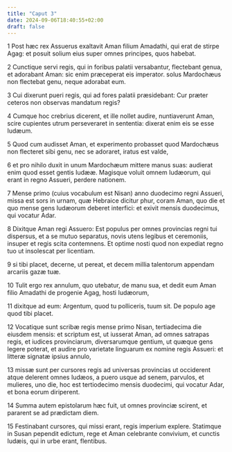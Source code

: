 ```yaml
---
title: "Caput 3"
date: 2024-09-06T18:40:55+02:00
draft: false
---
```




1 Post hæc rex Assuerus exaltavit Aman filium Amadathi, qui erat de stirpe Agag: et posuit solium eius super omnes principes, quos habebat.

2 Cunctique servi regis, qui in foribus palatii versabantur, flectebant genua, et adorabant Aman: sic enim præceperat eis imperator. solus Mardochæus non flectebat genu, neque adorabat eum.

3 Cui dixerunt pueri regis, qui ad fores palatii præsidebant: Cur præter ceteros non observas mandatum regis?

4 Cumque hoc crebrius dicerent, et ille nollet audire, nuntiaverunt Aman, scire cupientes utrum perseveraret in sententia: dixerat enim eis se esse Iudæum.

5 Quod cum audisset Aman, et experimento probasset quod Mardochæus non flecteret sibi genu, nec se adoraret, iratus est valde,

6 et pro nihilo duxit in unum Mardochæum mittere manus suas: audierat enim quod esset gentis Iudææ. Magisque voluit omnem Iudæorum, qui erant in regno Assueri, perdere nationem.

7 Mense primo (cuius vocabulum est Nisan) anno duodecimo regni Assueri, missa est sors in urnam, quæ Hebraice dicitur phur, coram Aman, quo die et quo mense gens Iudæorum deberet interfici: et exivit mensis duodecimus, qui vocatur Adar.

8 Dixitque Aman regi Assuero: Est populus per omnes provincias regni tui dispersus, et a se mutuo separatus, novis utens legibus et ceremoniis, insuper et regis scita contemnens. Et optime nosti quod non expediat regno tuo ut insolescat per licentiam.

9 si tibi placet, decerne, ut pereat, et decem millia talentorum appendam arcariis gazæ tuæ.

10 Tulit ergo rex annulum, quo utebatur, de manu sua, et dedit eum Aman filio Amadathi de progenie Agag, hosti Iudæorum,

11 dixitque ad eum: Argentum, quod tu polliceris, tuum sit. De populo age quod tibi placet.

12 Vocatique sunt scribæ regis mense primo Nisan, tertiadecima die eiusdem mensis: et scriptum est, ut iusserat Aman, ad omnes satrapas regis, et iudices provinciarum, diversarumque gentium, ut quæque gens legere poterat, et audire pro varietate linguarum ex nomine regis Assueri: et litteræ signatæ ipsius annulo,

13 missæ sunt per cursores regis ad universas provincias ut occiderent atque delerent omnes Iudæos, a puero usque ad senem, parvulos, et mulieres, uno die, hoc est tertiodecimo mensis duodecimi, qui vocatur Adar, et bona eorum diriperent.

14 Summa autem epistolarum hæc fuit, ut omnes provinciæ scirent, et pararent se ad prædictam diem.

15 Festinabant cursores, qui missi erant, regis imperium explere. Statimque in Susan pependit edictum, rege et Aman celebrante convivium, et cunctis Iudæis, qui in urbe erant, flentibus.

